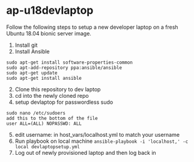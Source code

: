 # ap-u18devlaptop

Follow the following steps to setup a new developer laptop on a fresh Ubuntu 18.04 bionic server image.

1. Install git
2. Install Ansible
```
sudo apt-get install software-properties-common
sudo apt-add-repository ppa:ansible/ansible
sudo apt-get update
sudo apt-get install ansible
```
2. Clone this repository to dev laptop
3. cd into the newly cloned repo
4. setup devlaptop for passwordless sudo

```
sudo nano /etc/sudoers
add this to the bottom of the file
user ALL=(ALL) NOPASSWD: ALL
```
5. edit username: in host_vars/localhost.yml to match your username
6. Run playbook on local machine
```ansible-playbook -i 'localhost,' -c local devlaptopsetup.yml```
7. Log out of newly provisioned laptop and then log back in